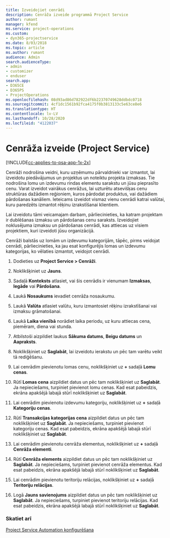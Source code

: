 ```yaml
---
title: Izveidojiet cenrādi
description: Cenrāža izveide programmā Project Service
author: rumant
manager: kfend
ms.service: project-operations
ms.custom:
- dyn365-projectservice
ms.date: 8/03/2018
ms.topic: article
ms.author: rumant
audience: Admin
search.audienceType:
- admin
- customizer
- enduser
search.app:
- D365CE
- D365PS
- ProjectOperations
ms.openlocfilehash: 08d93ad86d782922df6b22370749628ddbdc0718
ms.sourcegitcommit: 4cf1dc1561b92fca4175f0b3813133c5e63ce8e6
ms.translationtype: HT
ms.contentlocale: lv-LV
ms.lasthandoff: 10/28/2020
ms.locfileid: "4122037"
---
```

# <a name="create-a-price-list-project-service"></a>Cenrāža izveide (Project Service)

[!INCLUDE[cc-applies-to-psa-app-1x-2x](../includes/cc-applies-to-psa-app-1x-2x.md)]

Cenrāži nodrošina veidni, kuru uzņēmumu pārvaldnieki var izmantot, lai izveidotu piedāvājumus un projektus un noteiktu projekta izmaksas. Tie nodrošina lomu un izdevumu rindas elementu sarakstu un jūsu pieprasīto cenu. Varat izveidot vairākus cenrāžus, lai uzturētu atsevišķas cenu struktūras dažādiem reģioniem, kuros pārdodat produktus, vai dažādiem pārdošanas kanāliem. Ieteicams izveidot vismaz vienu cenrādi katrai valūtai, kuru paredzēts izmantot rēķinu izrakstīšanai klientiem.  
  
Lai izveidotu tāmi veicamajam darbam, pārliecinieties, ka katram projektam ir dublēšanas izmaksu un pārdošanas cenu saraksts. Izveidojiet noklusējuma izmaksu un pārdošanas cenrādi, kas attiecas uz visiem projektiem, kuri izveidoti jūsu organizācijā.  
  
Cenrāži balstās uz lomām un izdevumu kategorijām, tāpēc, pirms veidojat cenrādi, pārliecinieties, ka jau esat konfigurējis lomas un izdevumu kategorijas, ko vēlaties izmantot, veidojot cenrādi.  
  
1.  Dodieties uz **Project Service > Cenrāži**.  
  
2.  Noklikšķiniet uz **Jauns**.  
  
3.  Sadaļā **Konteksts** atlasiet, vai šis cenrādis ir vienumam **Izmaksas**, **Iegāde** vai **Pārdošana**.  
  
4.  Laukā **Nosaukums** ievadiet cenrāža nosaukumu.  
  
5.  Laukā **Valūta** atlasiet valūtu, kuru izmantosiet rēķinu izrakstīšanai vai izmaksu grāmatošanai.  
  
6.  Laukā **Laika vienībā** norādiet laika periodu, uz kuru attiecas cena, piemēram, diena vai stunda.  
  
7.  Atbilstoši aizpildiet laukus **Sākuma datums**, **Beigu datums** un **Aapraksts**.  
  
8.  Noklikšķiniet uz **Saglabāt**, lai izveidotu ierakstu un pēc tam varētu veikt tā rediģēšanu.  
  
9. Lai cenrādim pievienotu lomas cenu, noklikšķiniet uz **+** sadaļā **Lomu cenas**.  
  
10. Rūtī **Lomas cena** aizpildiet datus un pēc tam noklikšķiniet uz **Saglabāt**. Ja nepieciešams, turpiniet pievienot lomu cenas. Kad esat pabeidzis, ekrāna apakšējā labajā stūrī noklikšķiniet uz **Saglabāt**.  
  
11. Lai cenrādim pievienotu izdevumu kategoriju, noklikšķiniet uz **+** sadaļā **Kategoriju cenas**.  
  
12. Rūtī **Transakcijas kategorijas cena** aizpildiet datus un pēc tam noklikšķiniet uz **Saglabāt**. Ja nepieciešams, turpiniet pievienot kategoriju cenas. Kad esat pabeidzis, ekrāna apakšējā labajā stūrī noklikšķiniet uz **Saglabāt**.  
  
13. Lai cenrādim pievienotu cenrāža elementus, noklikšķiniet uz **+** sadaļā **Cenrāža elementi**.  
  
14. Rūtī **Cenrāža elements** aizpildiet datus un pēc tam noklikšķiniet uz **Saglabāt**. Ja nepieciešams, turpiniet pievienot cenrāža elementus. Kad esat pabeidzis, ekrāna apakšējā labajā stūrī noklikšķiniet uz **Saglabāt**.  
  
15. Lai cenrādim pievienotu teritoriju relācijas, noklikšķiniet uz **+** sadaļā **Teritoriju relācijas**.  
  
16. Logā **Jauns savienojums** aizpildiet datus un pēc tam noklikšķiniet uz **Saglabāt**. Ja nepieciešams, turpiniet pievienot teritoriju relācijas. Kad esat pabeidzis, ekrāna apakšējā labajā stūrī noklikšķiniet uz **Saglabāt**.  
  
### <a name="see-also"></a>Skatiet arī  
 [Project Service Automation konfigurēšana](../psa/configure.md)
